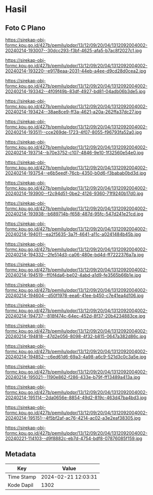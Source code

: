 # Hasil

## Foto C Plano

https://sirekap-obj-formc.kpu.go.id/427b/pemilu/pdpr/13/12/09/20/04/1312092004002-20240214-193007--30dcc293-f3bf-4625-afa5-b7ac8f2027c1.jpg

https://sirekap-obj-formc.kpu.go.id/427b/pemilu/pdpr/13/12/09/20/04/1312092004002-20240214-193220--e9178eaa-2031-44eb-a4ee-d9cd28d0cea2.jpg

https://sirekap-obj-formc.kpu.go.id/427b/pemilu/pdpr/13/12/09/20/04/1312092004002-20240214-193342--4f09f49b-83df-4927-bd81-04adb06b3de5.jpg

https://sirekap-obj-formc.kpu.go.id/427b/pemilu/pdpr/13/12/09/20/04/1312092004002-20240214-193424--38ae8ce9-ff3a-4621-a20a-262ffa37dc27.jpg

https://sirekap-obj-formc.kpu.go.id/427b/pemilu/pdpr/13/12/09/20/04/1312092004002-20240214-193511--cce269de-1723-4f07-8055-f96793fa52a0.jpg

https://sirekap-obj-formc.kpu.go.id/427b/pemilu/pdpr/13/12/09/20/04/1312092004002-20240214-193714--b70e3752-c107-4846-9e10-1f32560e54e0.jpg

https://sirekap-obj-formc.kpu.go.id/427b/pemilu/pdpr/13/12/09/20/04/1312092004002-20240214-193754--e6b5eedf-76cb-4350-b0d6-f3babab0bd3d.jpg

https://sirekap-obj-formc.kpu.go.id/427b/pemilu/pdpr/13/12/09/20/04/1312092004002-20240214-193900--f2c94d51-0be2-4126-9360-71f9240b17d0.jpg

https://sirekap-obj-formc.kpu.go.id/427b/pemilu/pdpr/13/12/09/20/04/1312092004002-20240214-193938--b689714b-f658-487d-95fc-547d241e21cd.jpg

https://sirekap-obj-formc.kpu.go.id/427b/pemilu/pdpr/13/12/09/20/04/1312092004002-20240214-194011--ea2f5635-3a7f-4641-a11c-a0241484b45b.jpg

https://sirekap-obj-formc.kpu.go.id/427b/pemilu/pdpr/13/12/09/20/04/1312092004002-20240214-194332--2fe514d3-ca06-480e-bd4d-ff7222376a7a.jpg

https://sirekap-obj-formc.kpu.go.id/427b/pemilu/pdpr/13/12/09/20/04/1312092004002-20240214-194519--ff0f4da6-be02-4abd-a1d9-fe3565b66b1e.jpg

https://sirekap-obj-formc.kpu.go.id/427b/pemilu/pdpr/13/12/09/20/04/1312092004002-20240214-194604--d50f1978-eea6-41ee-b450-c7e41ea4d106.jpg

https://sirekap-obj-formc.kpu.go.id/427b/pemilu/pdpr/13/12/09/20/04/1312092004002-20240214-194737--818f474c-64ec-452d-8f37-20b4234883ce.jpg

https://sirekap-obj-formc.kpu.go.id/427b/pemilu/pdpr/13/12/09/20/04/1312092004002-20240214-194818--47d2e056-8098-4f32-b815-0647a382d86c.jpg

https://sirekap-obj-formc.kpu.go.id/427b/pemilu/pdpr/13/12/09/20/04/1312092004002-20240214-194852--c6ed61d6-69a3-4a98-a6c9-521d3c0c3a5e.jpg

https://sirekap-obj-formc.kpu.go.id/427b/pemilu/pdpr/13/12/09/20/04/1312092004002-20240214-195021--1190e862-f286-433e-b79f-ff13489a413a.jpg

https://sirekap-obj-formc.kpu.go.id/427b/pemilu/pdpr/13/12/09/20/04/1312092004002-20240214-195114--2da0656e-8854-49d2-819c-463d47ba4bd3.jpg

https://sirekap-obj-formc.kpu.go.id/427b/pemilu/pdpr/13/12/09/20/04/1312092004002-20240214-195151--4f5bf2af-ac76-4214-ac02-a3e2eaf38305.jpg

https://sirekap-obj-formc.kpu.go.id/427b/pemilu/pdpr/13/12/09/20/04/1312092004002-20240221-114103--d9f8882c-eb7d-4754-bdf8-07876085f159.jpg


## Metadata

| Key        | Value               |
| ---------- | ------------------- |
| Time Stamp | 2024-02-21 12:03:31 |
| Kode Dapil | 1302                |



